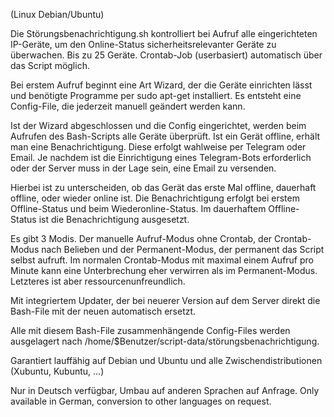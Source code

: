 (Linux Debian/Ubuntu)

Die Störungsbenachrichtigung.sh kontrolliert bei Aufruf alle eingerichteten IP-Geräte, um den Online-Status sicherheitsrelevanter Geräte zu überwachen. Bis zu 25 Geräte. Crontab-Job (userbasiert) automatisch über das Script möglich.

Bei erstem Aufruf beginnt eine Art Wizard, der die Geräte einrichten lässt und benötigte Programme per sudo apt-get installiert. Es entsteht eine Config-File, die jederzeit manuell geändert werden kann.

Ist der Wizard abgeschlossen und die Config eingerichtet, werden beim Aufrufen des Bash-Scripts alle Geräte überprüft. Ist ein Gerät offline, erhält man eine Benachrichtigung. Diese erfolgt wahlweise per Telegram oder Email. Je nachdem ist die Einrichtigung eines Telegram-Bots erforderlich oder der Server muss in der Lage sein, eine Email zu versenden.

Hierbei ist zu unterscheiden, ob das Gerät das erste Mal offline, dauerhaft offline, oder wieder online ist. Die Benachrichtigung erfolgt bei erstem Offline-Status und beim Wiederonline-Status. Im dauerhaftem Offline-Status ist die Benachrichtigung ausgesetzt.

Es gibt 3 Modis. Der manuelle Aufruf-Modus ohne Crontab, der Crontab-Modus nach Belieben und der Permanent-Modus, der permanent das Script selbst aufruft. Im normalen Crontab-Modus mit maximal einem Aufruf pro Minute kann eine Unterbrechung eher verwirren als im Permanent-Modus. Letzteres ist aber ressourcenunfreundlich.

Mit integriertem Updater, der bei neuerer Version auf dem Server direkt die Bash-File mit der neuen automatisch ersetzt.

Alle mit diesem Bash-File zusammenhängende Config-Files werden ausgelagert nach /home/$Benutzer/script-data/störungsbenachrichtigung.

Garantiert lauffähig auf Debian und Ubuntu und alle Zwischendistributionen (Xubuntu, Kubuntu, ...)

Nur in Deutsch verfügbar, Umbau auf anderen Sprachen auf Anfrage. Only available in German, conversion to other languages on request.
